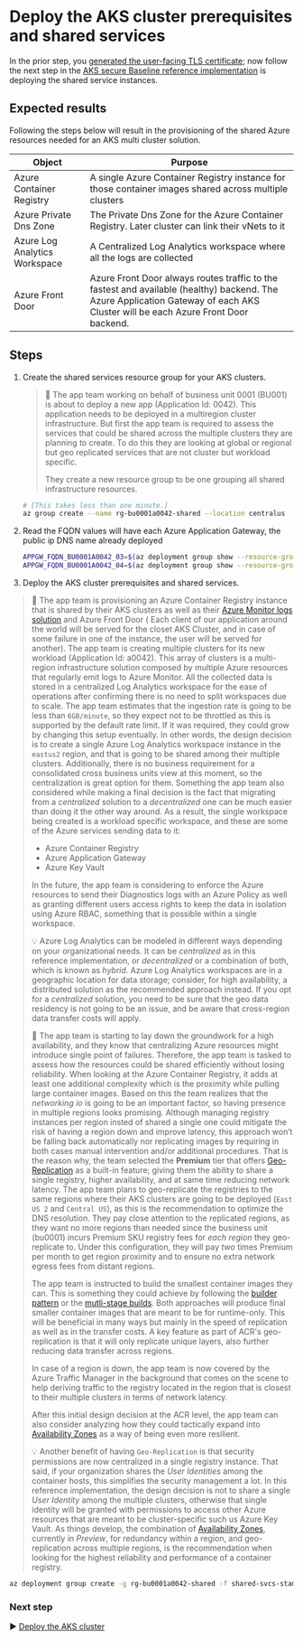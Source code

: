 # Deploy the AKS cluster prerequisites and shared services

In the prior step, you [generated the user-facing TLS certificate](./04-ca-certificates.md); now follow the next step in the [AKS secure Baseline reference implementation](./) is deploying the shared service instances.

## Expected results

Following the steps below will result in the provisioning of the shared Azure resources needed for an AKS multi cluster solution.

| Object                        | Purpose                                                                                                                                                                         |
| ----------------------------- | ------------------------------------------------------------------------------------------------------------------------------------------------------------------------------- |
| Azure Container Registry      | A single Azure Container Registry instance for those container images shared across multiple clusters                                                                           |
| Azure Private Dns Zone        | The Private Dns Zone for the Azure Container Registry. Later cluster can link their vNets to it                                                                                 |
| Azure Log Analytics Workspace | A Centralized Log Analytics workspace where all the logs are collected                                                                                                          |
| Azure Front Door              | Azure Front Door always routes traffic to the fastest and available (healthy) backend. The Azure Application Gateway of each AKS Cluster will be each Azure Front Door backend. |

## Steps

1. Create the shared services resource group for your AKS clusters.

   > :book: The app team working on behalf of business unit 0001 (BU001) is about to deploy a new app (Application Id: 0042). This application needs to be deployed in a multiregion cluster infrastructure. But first the app team is required to assess the services that could be shared across the multiple clusters they are planning to create. To do this they are looking at global or regional but geo replicated services that are not cluster but workload specific.
   >
   > They create a new resource group to be one grouping all shared infrastructure resources.

   ```bash
   # [This takes less than one minute.]
   az group create --name rg-bu0001a0042-shared --location centralus
   ```

1. Read the FQDN values will have each Azure Application Gateway, the public ip DNS name already deployed

   ```bash
   APPGW_FQDN_BU0001A0042_03=$(az deployment group show --resource-group rg-enterprise-networking-spokes -n spoke-BU0001A0042-03 --query properties.outputs.appGwFqdn.value -o tsv)
   APPGW_FQDN_BU0001A0042_04=$(az deployment group show --resource-group rg-enterprise-networking-spokes -n spoke-BU0001A0042-04 --query properties.outputs.appGwFqdn.value -o tsv)
   ```

1. Deploy the AKS cluster prerequisites and shared services.

  > :book: The app team is provisioning an Azure Container Registry instance that is shared by their AKS clusters as well as their [Azure Monitor logs solution](https://docs.microsoft.com/azure/azure-monitor/logs/design-logs-deployment) and Azure Front Door ( Each client of our application around the world will be served for the closet AKS Cluster, and in case of some failure in one of the instance, the user will be served for another). The app team is creating multiple clusters for its new workload (Application Id: a0042). This array of clusters is a multi-region infrastructure solution composed by multiple Azure resources that regularly emit logs to Azure Monitor. All the collected data is stored in a centralized Log Analytics workspace for the ease of operations after confirming there is no need to split workspaces due to scale. The app team estimates that the ingestion rate is going to be less than `6GB/minute`, so they expect not to be throttled as this is supported by the default rate limit. If it was required, they could grow by changing this setup eventually. In other words, the design decision is to create a single Azure Log Analytics workspace instance in the `eastus2` region, and that is going to be shared among their multiple clusters. Additionally, there is no business requirement for a consolidated cross business units view at this moment, so the centralization is great option for them. Something the app team also considered while making a final decision is the fact that migrating from a _centralized_ solution to a _decentralized_ one can be much easier than doing it the other way around. As a result, the single workspace being created is a workload specific workspace, and these are some of the Azure services sending data to it:
  >
  > - Azure Container Registry
  > - Azure Application Gateway
  > - Azure Key Vault
  >
  >  In the future, the app team is considering to enforce the Azure resources to send their Diagnostics logs with an Azure Policy as well as granting different users access rights to keep the data in isolation using Azure RBAC, something that is possible within a single workspace.
  >
  >  :bulb:  Azure Log Analytics can be modeled in different ways depending on your organizational needs. It can be _centralized_ as in this reference implementation, or _decentralized_ or a combination of both, which is known as _hybrid_. Azure Log Analytics workspaces are in a geographic location for data storage; consider, for high availability, a distributed solution as the recommended approach instead. If you opt for a _centralized_ solution, you need to be sure that the geo data residency is not going to be an issue, and be aware that cross-region data transfer costs will apply.
  >
  > :book: The app team is starting to lay down the groundwork for a high availability, and they know that centralizing Azure resources might introduce single point of failures. Therefore, the app team is tasked to assess how the resources could be shared efficiently without losing reliability. When looking at the Azure Container Registry, it adds at least one additional complexity which is the proximity while pulling large container images. Based on this the team realizes that the _networking io_ is going to be an important factor, so having presence in multiple regions looks promising. Although managing registry instances per region insted of shared a single one could mitigate the risk of having a region down and improve latency, this approach won’t be falling back automatically nor replicating images by requiring in both cases manual intervention and/or additional procedures.  That is the reason why, the team selected the **Premium** tier that offers [Geo-Replication](https://docs.microsoft.com/en-us/azure/container-registry/container-registry-geo-replication) as a built-in feature; giving them the ability to share a single registry, higher availability, and at same time reducing network latency. The app team plans to geo-replicate the registries to the same regions where their AKS clusters are going to be deployed (`East US 2` and `Central US`), as this is the recommendation to optimize the DNS resolution. They pay close attention to the replicated regions, as they want no more regions than needed since the business unit (bu0001) incurs Premium SKU registry fees for _each region_ they geo-replicate to. Under this configuration, they will pay *two* times Premium per month to get region proximity and to ensure no extra network egress fees from distant regions.
  >
  > The app team is instructed to build the smallest container images they can. This is something they could achieve by following the [builder pattern](https://docs.docker.com/develop/develop-images/multistage-build/#before-multi-stage-builds) or the [mutli-stage builds](https://docs.docker.com/develop/develop-images/multistage-build/#use-multi-stage-builds). Both approaches will produce final smaller container images that are meant to be for runtime-only. This will be beneficial in many ways but mainly in the speed of replication as well as in the transfer costs. A key feature as part of ACR's geo-replication is that it will only replicate unique layers, also further reducing data transfer across regions.
  >
  > In case of a region is down, the app team is now covered by the Azure Traffic Manager in the background that comes on the scene to help deriving traffic to the registry located in the region that is closest to their multiple clusters in terms of network latency.
  >
  > After this initial design decision at the ACR level, the app team can also consider analyzing how they could tactically expand into [Availability Zones](https://docs.microsoft.com/azure/container-registry/zone-redundancy) as a way of being even more resilient.
  >
  > :bulb: Another benefit of having `Geo-Replication` is that security permissions are now centralized in a single registry instance. That said, if your organization shares the _User Identities_ among the container hosts, this simplifies the security management a lot. In this reference implementation, the design decision is not to share a single _User Identity_ among the multiple clusters, otherwise that single identity will be granted with permissions to access other Azure resources that are meant to be cluster-specific such us Azure Key Vault. As things develop, the combination of [Availability Zones](https://docs.microsoft.com/azure/container-registry/zone-redundancy), currently in _Preview_,  for redundancy within a region, and geo-replication across multiple regions, is the recommendation when looking for the highest reliability and performance of a container registry.

   ```bash
   az deployment group create -g rg-bu0001a0042-shared -f shared-svcs-stamp.json -p location=eastus2  fontDoorBackend="['${APPGW_FQDN_BU0001A0042_03}','${APPGW_FQDN_BU0001A0042_04}']"
   ```

### Next step

:arrow_forward: [Deploy the AKS cluster](./06-aks-cluster.md)
